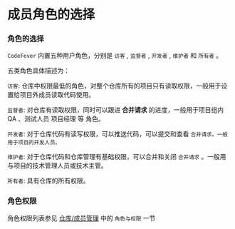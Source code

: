# 成员角色的选择

### 角色的选择

`CodeFever` 内置五种用户角色，分别是 `访客` , `监督者` , `开发者` , `维护者` 和 `所有者` 。

五类角色具体描述为：

`访客`: 仓库中权限最低的角色，对整个仓库所有的项目只有读取权限，一般用于设置给项目外成员读取代码使用。

`监督者`: 对仓库有读取权限，同时可以跟进 **合并请求** 的进度，一般用于项目组内 QA 、测试人员 项目经理 等 角色。

`开发者`: 对于仓库代码有读写权限，可以推送代码，可以提交和查看 `合并请求。一般用于项目的开发人员。`

`维护者`: 对于仓库代码和仓库管理有基础权限，可以合并和关闭 `合并请求` 。一般用与项目的技术管理人员或技术主管。

`所有者`: 具有仓库的所有权限。

### 角色权限

角色权限列表参见 [仓库/成员管理](../repo/members.md) 中的 `角色与权限` 一节
